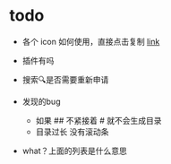 # todo

- 各个 icon 如何使用，直接点击复制 [link](https://icones.js.org/)
- 插件有吗
- 搜索🔍是否需要重新申请
- 发现的bug  

    - 如果 ## 不紧接着 # 就不会生成目录
    - 目录过长 没有滚动条

- what？上面的列表是什么意思